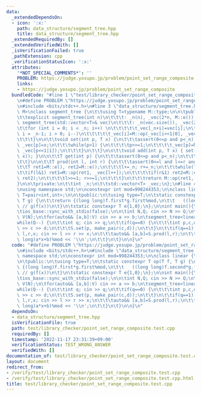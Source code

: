 ```yaml
---
data:
  _extendedDependsOn:
  - icon: ':x:'
    path: data_structure/segment_tree.hpp
    title: data_structure/segment_tree.hpp
  _extendedRequiredBy: []
  _extendedVerifiedWith: []
  _isVerificationFailed: true
  _pathExtension: cpp
  _verificationStatusIcon: ':x:'
  attributes:
    '*NOT_SPECIAL_COMMENTS*': ''
    PROBLEM: https://judge.yosupo.jp/problem/point_set_range_composite
    links:
    - https://judge.yosupo.jp/problem/point_set_range_composite
  bundledCode: "#line 1 \"test/library_checker/point_set_range_composite.test.cpp\"\
    \n#define PROBLEM \"https://judge.yosupo.jp/problem/point_set_range_composite\"\
    \n#include <bits/stdc++.h>\n#line 3 \"data_structure/segment_tree.hpp\"\n\ntemplate<class\
    \ M>\nclass segment_tree {\n\t\tusing T=typename M::type;\n\n\tpublic:\n\t\tsegment_tree()=default;\n\
    \t\texplicit segment_tree(int n)\n\t\t\t: _n(n), _vec(2*n, M::e()) { }\n\t\texplicit\
    \ segment_tree(std::vector<T>& vec)\n\t\t\t: _n(vec.size()), _vec(2*_n) {\n\t\t\
    \t\tfor (int i = 0; i < _n; i++) \n\t\t\t\t\t_vec[_n+i]=vec[i];\n\t\t\t\tfor (int\
    \ i = _n-1; i > 0; i--)\n\t\t\t\t\t_vec[i]=M::op(_vec[i<<1|0], _vec[i<<1|1]);\n\
    \t\t\t}\n\n\t\tvoid set(int p, T x) {\n\t\t\tassert(0<=p and p<_n);\n\t\t\tp+=_n;\
    \ _vec[p]=x;\n\t\t\twhile(p>1) {\n\t\t\t\tp>>=1;\n\t\t\t\t_vec[p]=M::op(_vec[p<<1|0],\
    \ _vec[p<<1|1]);\n\t\t\t}\n\t\t}\n\n\t\tvoid add(int p, T x) { set(p, M::op(get(p),\
    \ x)); }\n\n\t\tT get(int p) {\n\t\t\tassert(0<=p and p<_n);\n\t\t\treturn _vec[_n+p];\n\
    \t\t}\n\n\t\tT prod(int l, int r) {\n\t\t\tassert(0<=l and l<=r and r<=_n);\n\t\
    \t\tT ret1=M::e(), ret2=M::e();\n\t\t\tl+=_n; r+=_n;\n\t\t\twhile(l<r) {\n\t\t\
    \t\tif(l&1) ret1=M::op(ret1, _vec[l++]);\n\t\t\t\tif(r&1) ret2=M::op(_vec[--r],\
    \ ret2);\n\t\t\t\tl>>=1; r>>=1;\n\t\t\t}\n\t\t\treturn M::op(ret1, ret2);\n\t\t\
    }\n\n\tprivate:\n\t\tint _n;\n\t\tstd::vector<T> _vec;\n};\n#line 4 \"test/library_checker/point_set_range_composite.test.cpp\"\
    \nusing namespace std;\n\nconstexpr int mod=998244353;\n\nclass linear {\n\tusing\
    \ T=pair<int,int>;\n\n\tpublic:\n\tusing type=T;\n\tstatic constexpr T op(T f,\
    \ T g) {\n\t\treturn {(long long)f.first*g.first%mod,\n\t\t   ((long long)f.second*g.first+g.second)%mod};\
    \ // g(f(x))\n\t}\n\tstatic constexpr T e{1,0};\n};\n\nint main(){\n\n\tcin.tie(nullptr);\n\
    \tios_base::sync_with_stdio(false);\n\n\tint N,Q; cin >> N >> Q;\n\tvector<linear::type>\
    \ V(N);\n\tfor(auto&& [a,b]:V) cin >> a >> b;\n\tsegment_tree<linear> S(V);\n\t\
    while(Q--) {\n\t\tint q; cin >> q;\n\t\tif(q==0) {\n\t\t\tint p,c,d; cin >> p\
    \ >> c >> d;\n\t\t\tS.set(p, make_pair(c,d));\n\t\t}\n\t\tif(q==1) {\n\t\t\tint\
    \ l,r,x; cin >> l >> r >> x;\n\t\t\tauto&& [a,b]=S.prod(l,r);\n\t\t\tcout << ((long\
    \ long)a*x+b)%mod << '\\n';\n\t\t}\n\t}\n\n}\n"
  code: "#define PROBLEM \"https://judge.yosupo.jp/problem/point_set_range_composite\"\
    \n#include <bits/stdc++.h>\n#include \"data_structure/segment_tree.hpp\"\nusing\
    \ namespace std;\n\nconstexpr int mod=998244353;\n\nclass linear {\n\tusing T=pair<int,int>;\n\
    \n\tpublic:\n\tusing type=T;\n\tstatic constexpr T op(T f, T g) {\n\t\treturn\
    \ {(long long)f.first*g.first%mod,\n\t\t   ((long long)f.second*g.first+g.second)%mod};\
    \ // g(f(x))\n\t}\n\tstatic constexpr T e{1,0};\n};\n\nint main(){\n\n\tcin.tie(nullptr);\n\
    \tios_base::sync_with_stdio(false);\n\n\tint N,Q; cin >> N >> Q;\n\tvector<linear::type>\
    \ V(N);\n\tfor(auto&& [a,b]:V) cin >> a >> b;\n\tsegment_tree<linear> S(V);\n\t\
    while(Q--) {\n\t\tint q; cin >> q;\n\t\tif(q==0) {\n\t\t\tint p,c,d; cin >> p\
    \ >> c >> d;\n\t\t\tS.set(p, make_pair(c,d));\n\t\t}\n\t\tif(q==1) {\n\t\t\tint\
    \ l,r,x; cin >> l >> r >> x;\n\t\t\tauto&& [a,b]=S.prod(l,r);\n\t\t\tcout << ((long\
    \ long)a*x+b)%mod << '\\n';\n\t\t}\n\t}\n\n}\n"
  dependsOn:
  - data_structure/segment_tree.hpp
  isVerificationFile: true
  path: test/library_checker/point_set_range_composite.test.cpp
  requiredBy: []
  timestamp: '2022-11-17 23:31:39+09:00'
  verificationStatus: TEST_WRONG_ANSWER
  verifiedWith: []
documentation_of: test/library_checker/point_set_range_composite.test.cpp
layout: document
redirect_from:
- /verify/test/library_checker/point_set_range_composite.test.cpp
- /verify/test/library_checker/point_set_range_composite.test.cpp.html
title: test/library_checker/point_set_range_composite.test.cpp
---
```

